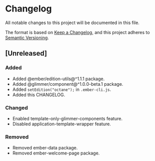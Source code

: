 # Changelog
All notable changes to this project will be documented in this file.

The format is based on [Keep a Changelog](https://keepachangelog.com/en/1.0.0/),
and this project adheres to [Semantic Versioning](https://semver.org/spec/v2.0.0.html).

## [Unreleased]
### Added
- Added @ember/edition-utils@^1.1.1 package.
- Added @glimmer/component@^1.0.0-beta.1 package.
- Added `setEdition("octane");` in `.ember-cli.js`.
- Added this CHANGELOG.

### Changed
- Enabled template-only-glimmer-components feature.
- Disabled application-template-wrapper feature.

### Removed
- Removed ember-data package.
- Removed ember-welcome-page package.
